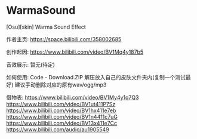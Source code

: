 # WarmaSound
[Osu][skin] Warma Sound Effect


作者主页:
https://space.bilibili.com/358002685

创作起因:
https://www.bilibili.com/video/BV1Mq4y187b5

音效展示:
暂无(待定)


如何使用:
Code - Download.ZIP
解压放入自己的皮肤文件夹内(复制一个测试最好)
建议手动删除对应的原有wav/ogg/mp3


借物表:
https://www.bilibili.com/video/BV1My4y1q7Q3
https://www.bilibili.com/video/BV1ut411P7Sz
https://www.bilibili.com/video/BV1hx411e7eb
https://www.bilibili.com/video/BV1n4411c7uG
https://www.bilibili.com/video/BV13x411e7Cc
https://www.bilibili.com/audio/au1905549

